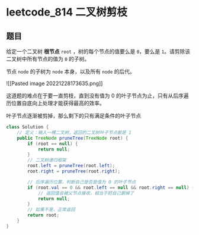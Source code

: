 # leetcode_814 二叉树剪枝

## 题目

给定一个二叉树 **根节点** `root` ，树的每个节点的值要么是 `0`，要么是 `1`。请剪除该二叉树中所有节点的值为 `0` 的子树。

节点 `node` 的子树为 `node` 本身，以及所有 `node` 的后代。

![[Pasted image 20221228173635.png]]



这道题的难点在于要一直剪枝，直到没有值为 0 的叶子节点为止，只有从后序遍历位置自底向上处理才能获得最高的效率。

叶子节点逐渐被剪掉，那么剩下的只有满足条件的叶子节点

```java
class Solution {
    // 定义：输入一棵二叉树，返回的二叉树叶子节点都是 1
    public TreeNode pruneTree(TreeNode root) {
        if (root == null) {
            return null;
        }
        // 二叉树递归框架
        root.left = pruneTree(root.left);
        root.right = pruneTree(root.right);

        // 后序遍历位置，判断自己是否是值为 0 的叶子节点
        if (root.val == 0 && root.left == null && root.right == null) {
            // 返回值会被父节点接收，相当于把自己删掉了
            return null;
        }
        // 如果不是，正常返回
        return root;
    }
}

```
